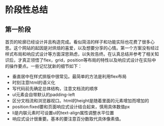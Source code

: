 # 阶段性总结
## 第一阶段
首页的轮廓已经设计并且构造完成。看似简洁的样子和功能实际也花费了很多心思。这个网站的起因是对烘焙的喜爱，以及想要分享的心情。第一个方案没有经过样式布局和响应式设计等方面深思熟虑，以失败告终。在认真总结并参考了相关知识后，才真正领悟了flex，grid，position等布局的特性以及响应式设计在实际中的操作要点。一些记忆犹新的细节如下：
+ 垂直居中在样式排版中很常见。最简单的方法是利用flex布局
+ 时刻注意html的语义化
+ 写代码前先确定总体结构，注意文档流的顺序
+ ul元素会自带默认的padding-left
+ 区分文档流和浏览器视口。html的height是随着里面的元素增加而增加的
+ position:fixed要和页面响应式设计结合起来，慎用具体数值px
+ li是内联元素时可设置ul的text-align属性调整水平位置
+ 响应式设计很重要。基本的要注意百分数取代具体像素值。
